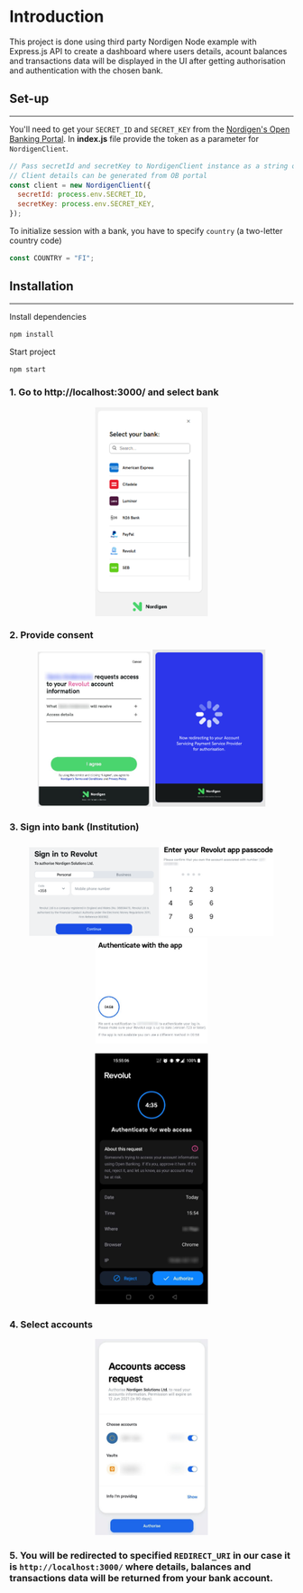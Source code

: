 # Introduction

This project is done using third party Nordigen Node example with Express.js API to create a dashboard where users details, acount balances and transactions data will be displayed in the UI after getting authorisation and authentication with the chosen bank.

## Set-up

---

You'll need to get your `SECRET_ID` and `SECRET_KEY` from the [Nordigen's Open Banking Portal](https://ob.nordigen.com/).
In **index.js** file provide the token as a parameter for `NordigenClient`.

```javascript
// Pass secretId and secretKey to NordigenClient instance as a string or load from .env file
// Client details can be generated from OB portal
const client = new NordigenClient({
  secretId: process.env.SECRET_ID,
  secretKey: process.env.SECRET_KEY,
});
```

To initialize session with a bank, you have to specify `country` (a two-letter country code)

```javascript
const COUNTRY = "FI";
```

## Installation

---

Install dependencies

```bash
npm install
```

Start project

```bash
npm start
```

### 1. Go to http://localhost:3000/ and select bank

<p align="center">
    <img align="center" src="./resources/_media/f_3_select_aspsp.png" width="200" />
</p>

### 2. Provide consent

<p align="center">
  <img src="./resources/_media/f_4_ng_agreement.jpg" width="200" />
  <img src="./resources/_media/f_4.1_ng_redirect.png" width="200" /> 
</p>

### 3. Sign into bank (Institution)

<p align="center">
  <img src="./resources/_media/f_5_aspsps_signin.png" width="230" />
  <img src="./resources/_media/f_5.1_aspsps_signin.jpg" width="200" /> 
  <img src="./resources/_media/f_5.2_aspsps_signin.jpg" width="200" /> 
</p>

<p align="center">
  <img src="./resources/_media/f_5.3_aspsp_auth.jpg" width="200" /> 
</p>

### 4. Select accounts

<p align="center">
  <img src="./resources/_media/f_6_aspsp_accs.jpg" width="200" />
</p>

### 5. You will be redirected to specified `REDIRECT_URI` in our case it is `http://localhost:3000/` where details, balances and transactions data will be returned from your bank account.
